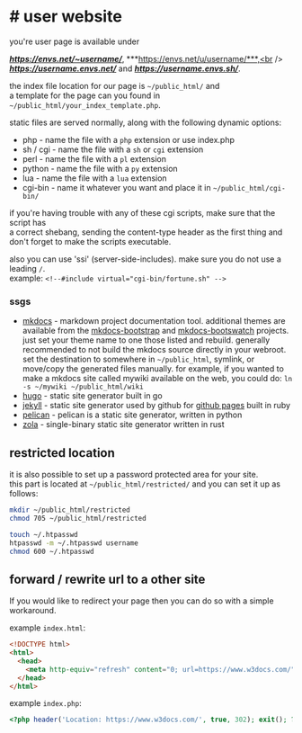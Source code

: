 # # user website
you're user page is available under

***https://envs.net/~username/***, ***https://envs.net/u/username/***,<br />
***https://username.envs.net/*** and ***https://username.envs.sh/***.

the index file location for our page is `~/public_html/` and<br />
a template for the page can you found in `~/public_html/your_index_template.php`.

static files are served normally, along with the following dynamic options:

- php - name the file with a `php` extension or use index.php
- sh / cgi - name the file with a `sh` or `cgi` extension
- perl - name the file with a `pl` extension
- python - name the file with a `py` extension
- lua - name the file with a `lua` extension
- cgi-bin - name it whatever you want and place it in `~/public_html/cgi-bin/`

if you're having trouble with any of these cgi scripts, make sure that the script has<br />
a correct shebang, sending the content-type header as the first thing and<br />
don't forget to make the scripts executable.

also you can use 'ssi' (server-side-includes). make sure you do not use a leading `/`.<br />
example: `<!--#include virtual="cgi-bin/fortune.sh" -->`

### ssgs

- [mkdocs](https://www.mkdocs.org/) - markdown project documentation tool.
additional themes are available from the [mkdocs-bootstrap](
http://mkdocs.github.io/mkdocs-bootstrap/) and [mkdocs-bootswatch](
http://mkdocs.github.io/mkdocs-bootswatch/) projects. just set your theme name
to one those listed and rebuild. generally recommended to not build the mkdocs
source directly in your webroot. set the destination to somewhere in `~/public_html`,
symlink, or move/copy the generated files manually. for example, if you wanted to
make a mkdocs site called mywiki available on the web, you could do:
`ln -s ~/mywiki ~/public_html/wiki`
- [hugo](https://gohugo.io/) - static site generator built in go
- [jekyll](https://jekyllrb.com/) - static site generator used by github for
[github pages](https://pages.github.com) built in ruby
- [pelican](https://getpelican.com/) - pelican is a static site generator, written in python
- [zola](https://www.getzola.org/) - single-binary static site generator written in rust

## restricted location

it is also possible to set up a password protected area for your site.<br />
this part is located at `~/public_html/restricted/` and you can set it up as follows:

```bash
mkdir ~/public_html/restricted
chmod 705 ~/public_html/restricted

touch ~/.htpasswd
htpasswd -m ~/.htpasswd username
chmod 600 ~/.htpasswd
```

## forward / rewrite url to a other site

If you would like to redirect your page then you can do so with a simple workaround.

example `index.html`:
```html
<!DOCTYPE html>
<html>
  <head>
    <meta http-equiv="refresh" content="0; url=https://www.w3docs.com/" />
  </head>
</html>
```
example `index.php`:
```php
<?php header('Location: https://www.w3docs.com/', true, 302); exit(); ?>
```
